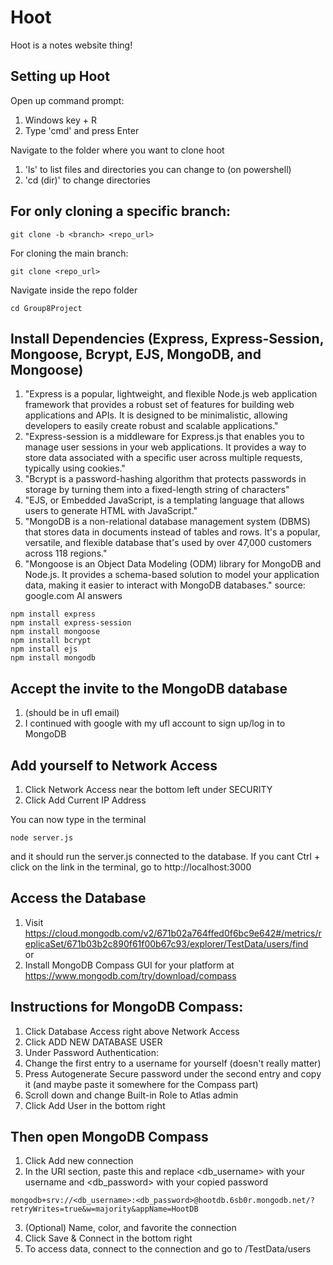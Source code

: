 # Hoot
Hoot is a notes website thing!

## Setting up Hoot

Open up command prompt:
1. Windows key + R
2. Type 'cmd' and press Enter

Navigate to the folder where you want to clone hoot
1. 'ls' to list files and directories you can change to (on powershell)
2. 'cd (dir)' to change directories <br /> 
## For only cloning a specific branch:
```
git clone -b <branch> <repo_url> 
```
For cloning the main branch:
```
git clone <repo_url> 
```
Navigate inside the repo folder
```
cd Group8Project
```
## Install Dependencies (Express, Express-Session, Mongoose, Bcrypt, EJS, MongoDB, and Mongoose)
1. "Express is a popular, lightweight, and flexible Node.js web application framework that provides a robust set of features for building web applications and APIs. It is designed to be minimalistic, allowing developers to easily create robust and scalable applications."
2. "Express-session is a middleware for Express.js that enables you to manage user sessions in your web applications. It provides a way to store data associated with a specific user across multiple requests, typically using cookies."
3. "Bcrypt is a password-hashing algorithm that protects passwords in storage by turning them into a fixed-length string of characters"
4. "EJS, or Embedded JavaScript, is a templating language that allows users to generate HTML with JavaScript."
5. "MongoDB is a non-relational database management system (DBMS) that stores data in documents instead of tables and rows. It's a popular, versatile, and flexible database that's used by over 47,000 customers across 118 regions."
6. "Mongoose is an Object Data Modeling (ODM) library for MongoDB and Node.js. It provides a schema-based solution to model your application data, making it easier to interact with MongoDB databases."
source: google.com AI answers
```
npm install express
npm install express-session
npm install mongoose
npm install bcrypt
npm install ejs
npm install mongodb
```
## Accept the invite to the MongoDB database
1. (should be in ufl email)
2. I continued with google with my ufl account to sign up/log in to MongoDB

## Add yourself to Network Access
1. Click Network Access near the bottom left under SECURITY
2. Click Add Current IP Address <br />

You can now type in the terminal 
```
node server.js
```
and it should run the server.js connected to the database.
If you cant Ctrl + click on the link in the terminal, go to http://localhost:3000

## Access the Database
1. Visit https://cloud.mongodb.com/v2/671b02a764ffed0f6bc9e642#/metrics/replicaSet/671b03b2c890f61f00b67c93/explorer/TestData/users/find <br />
or
2. Install MongoDB Compass GUI for your platform at https://www.mongodb.com/try/download/compass <br />
## Instructions for MongoDB Compass:
1. Click Database Access right above Network Access
2. Click ADD NEW DATABASE USER
3. Under Password Authentication:
4. Change the first entry to a username for yourself (doesn't really matter)
5. Press Autogenerate Secure password under the second entry and copy it (and maybe paste it somewhere for the Compass part)
6. Scroll down and change Built-in Role to Atlas admin
7. Click Add User in the bottom right <br />
## Then open MongoDB Compass
1. Click Add new connection
2. In the URI section, paste this and replace <db_username> with your username and <db_password> with your copied password
```
mongodb+srv://<db_username>:<db_password>@hootdb.6sb0r.mongodb.net/?retryWrites=true&w=majority&appName=HootDB
```
3. (Optional) Name, color, and favorite the connection
4. Click Save & Connect in the bottom right
5. To access data, connect to the connection and go to /TestData/users
